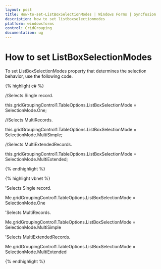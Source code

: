 ```yaml
---
layout: post
title: How-to-set-ListBoxSelectionModes | Windows Forms | Syncfusion
description: how to set listboxselectionmodes
platform: windowsforms
control: GridGrouping
documentation: ug
---
```


# How to set ListBoxSelectionModes

To set ListBoxSelectionModes property that determines the selection behavior, use the following code.

{% highlight c# %}



//Selects Single record.

this.gridGroupingControl1.TableOptions.ListBoxSelectionMode = SelectionMode.One;



//Selects MultiRecords.

 this.gridGroupingControl1.TableOptions.ListBoxSelectionMode = SelectionMode.MultiSimple;



//Selects MultiExtendedRecords.

this.gridGroupingControl1.TableOptions.ListBoxSelectionMode = SelectionMode.MultiExtended;

{% endhighlight %}

{% highlight vbnet %}



'Selects Single record.

Me.gridGroupingControl1.TableOptions.ListBoxSelectionMode = SelectionMode.One



'Selects MultiRecords.

Me.gridGroupingControl1.TableOptions.ListBoxSelectionMode = SelectionMode.MultiSimple



'Selects MultiExtendedRecords.

Me.gridGroupingControl1.TableOptions.ListBoxSelectionMode = SelectionMode.MultiExtended


{% endhighlight %}
